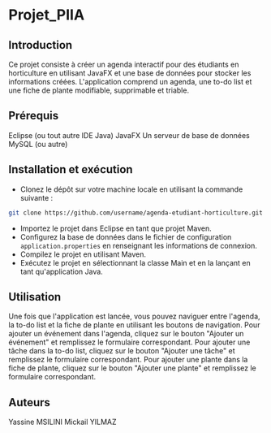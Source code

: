 # Projet_PIIA
## Introduction
Ce projet consiste à créer un agenda interactif pour des étudiants en horticulture en utilisant JavaFX et une base de données pour stocker les informations créées. L'application comprend un agenda, une to-do list et une fiche de plante modifiable, supprimable et triable.

## Prérequis
Eclipse (ou tout autre IDE Java)
JavaFX
Un serveur de base de données MySQL (ou autre)

## Installation et exécution
- Clonez le dépôt sur votre machine locale en utilisant la commande suivante :
```bash
git clone https://github.com/username/agenda-etudiant-horticulture.git
```
- Importez le projet dans Eclipse en tant que projet Maven.
- Configurez la base de données dans le fichier de configuration `application.properties` en renseignant les informations de connexion.
- Compilez le projet en utilisant Maven.
- Exécutez le projet en sélectionnant la classe Main et en la lançant en tant qu'application Java.

## Utilisation
Une fois que l'application est lancée, vous pouvez naviguer entre l'agenda, la to-do list et la fiche de plante en utilisant les boutons de navigation. Pour ajouter un événement dans l'agenda, cliquez sur le bouton "Ajouter un événement" et remplissez le formulaire correspondant. Pour ajouter une tâche dans la to-do list, cliquez sur le bouton "Ajouter une tâche" et remplissez le formulaire correspondant. Pour ajouter une plante dans la fiche de plante, cliquez sur le bouton "Ajouter une plante" et remplissez le formulaire correspondant.

## Auteurs
Yassine MSILINI
Mickail YILMAZ





